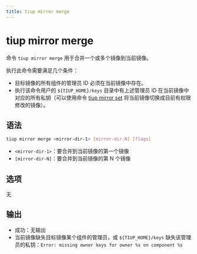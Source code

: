 ```yaml
---
title: tiup mirror merge
---
```


# tiup mirror merge

命令 `tiup mirror merge` 用于合并一个或多个镜像到当前镜像。

执行此命令需要满足几个条件：

- 目标镜像的所有组件的管理员 ID 必须在当前镜像中存在。
- 执行该命令用户的 `${TIUP_HOME}/keys` 目录中有上述管理员 ID 在当前镜像中对应的所有私钥（可以使用命令 [tiup mirror set](/tiup/tiup-command-mirror-set.md) 将当前镜像切换成目前有权限修改的镜像）。

## 语法

```sh
tiup mirror merge <mirror-dir-1> [mirror-dir-N] [flags]
```

- `<mirror-dir-1>`：要合并到当前镜像的第一个镜像
- `[mirror-dir-N]`：要合并到当前镜像的第 N 个镜像

## 选项

无

## 输出

- 成功：无输出
- 当前镜像缺失目标镜像某个组件的管理员，或 `${TIUP_HOME}/keys` 缺失该管理员的私钥：`Error: missing owner keys for owner %s on component %s`
